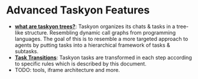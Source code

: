 # Advanced Taskyon Features

- [**what are taskyon trees?**](task_trees): Taskyon organizes its chats & tasks in a tree-like structure. Resembling
  dynamic call graphs from programming languages. The goal of this is to resemble a more targeted approach to
  agents by putting tasks into a hierarchical framework of tasks & subtasks.
- [**Task Transitions**](conversations/taskyon_description): Taskyon tasks are transformed in each step according to specific rules which is described by this document.
- TODO: tools, iframe architecture and more.
